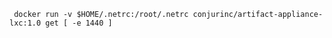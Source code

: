 ``` docker run -v $HOME/.netrc:/root/.netrc conjurinc/artifact-appliance-lxc:1.0 get [ -e 1440 ]```
